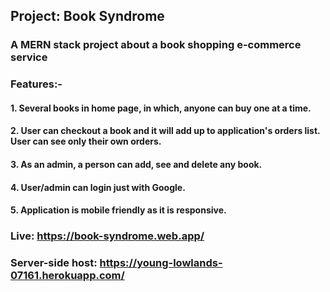 ## Project: Book Syndrome

### A MERN stack project about a book shopping e-commerce service

### Features:-

#### 1. Several books in home page, in which, anyone can buy one at a time.

#### 2. User can checkout a book and it will add up to application's orders list. User can see only their own orders.

#### 3. As an admin, a person can add, see and delete any book.

#### 4. User/admin can login just with Google.

#### 5. Application is mobile friendly as it is responsive.

### Live: https://book-syndrome.web.app/

### Server-side host: https://young-lowlands-07161.herokuapp.com/
